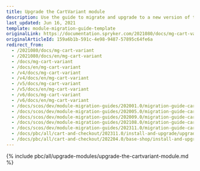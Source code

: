 ```yaml
---
title: Upgrade the CartVariant module
description: Use the guide to migrate and upgrade to a new version of the Spryker CartVariant module.
last_updated: Jun 16, 2021
template: module-migration-guide-template
originalLink: https://documentation.spryker.com/2021080/docs/mg-cart-variant
originalArticleId: 159a6b1b-591c-4e98-9487-57895c64fe6a
redirect_from:
  - /2021080/docs/mg-cart-variant
  - /2021080/docs/en/mg-cart-variant
  - /docs/mg-cart-variant
  - /docs/en/mg-cart-variant
  - /v4/docs/mg-cart-variant
  - /v4/docs/en/mg-cart-variant
  - /v5/docs/mg-cart-variant
  - /v5/docs/en/mg-cart-variant
  - /v6/docs/mg-cart-variant
  - /v6/docs/en/mg-cart-variant
  - /docs/scos/dev/module-migration-guides/202001.0/migration-guide-cartvariant.html
  - /docs/scos/dev/module-migration-guides/202005.0/migration-guide-cartvariant.html
  - /docs/scos/dev/module-migration-guides/202009.0/migration-guide-cartvariant.html
  - /docs/scos/dev/module-migration-guides/202108.0/migration-guide-cartvariant.html
  - /docs/scos/dev/module-migration-guides/202311.0/migration-guide-cartvariant.html
  - /docs/pbc/all/cart-and-checkout/202311.0/install-and-upgrade/upgrade-modules/upgrade-the-cartvariant-module.html
  - /docs/pbc/all/cart-and-checkout/202204.0/base-shop/install-and-upgrade/upgrade-modules/upgrade-the-cartvariant-module.html
---
```

{% include pbc/all/upgrade-modules/upgrade-the-cartvariant-module.md %} <!-- To edit, see /_includes/pbc/all/upgrade-modules/upgrade-the-cartvariant-module.md -->
